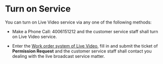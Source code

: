 # Turn on Service

You can turn on Live Video service via any one of the following methods:
-   Make a Phone Call: 4006151212 and the customer service staff shall turn on Live Video service.

-   Enter the [Work order system of Live Video](https://uc.jdcloud.com/myorder/form?cateId=3&questionId=20), fill in and submit the ticket of **Permission Request** and the customer service staff shall contact you dealing with the live broadcast service matter.

